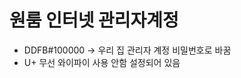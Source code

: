 # 원룸 인터넷 관리자계정

[](http://192.168.219.1/index.asp)

- DDFB#100000 → 우리 집 관리자 계정 비밀번호로 바꿈
- U+ 무선 와이파이 사용 안함 설정되어 있음